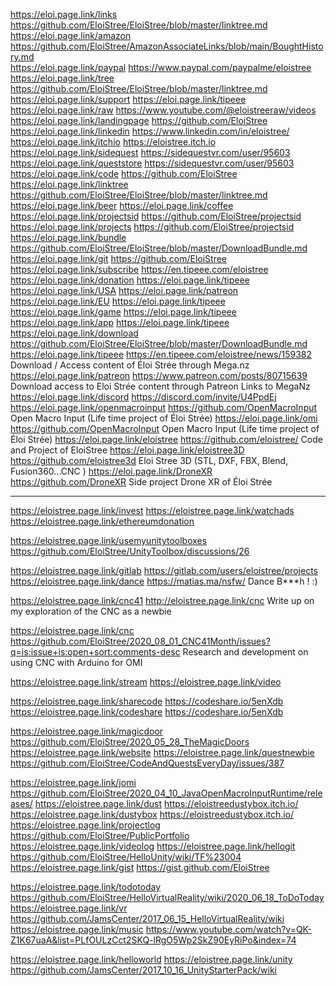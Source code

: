 
https://eloi.page.link/links  https://github.com/EloiStree/EloiStree/blob/master/linktree.md  
https://eloi.page.link/amazon   https://github.com/EloiStree/AmazonAssociateLinks/blob/main/BoughtHistory.md  
https://eloi.page.link/paypal  https://www.paypal.com/paypalme/eloistree  
https://eloi.page.link/tree    https://github.com/EloiStree/EloiStree/blob/master/linktree.md  
https://eloi.page.link/support    https://eloi.page.link/tipeee  
https://eloi.page.link/raw   https://www.youtube.com/@eloistreeraw/videos  
https://eloi.page.link/landingpage  https://github.com/EloiStree  
https://eloi.page.link/linkedin  https://www.linkedin.com/in/eloistree/  
https://eloi.page.link/itchio   https://eloistree.itch.io   
https://eloi.page.link/sidequest   https://sidequestvr.com/user/95603  
https://eloi.page.link/queststore   https://sidequestvr.com/user/95603  
https://eloi.page.link/code  https://github.com/EloiStree
https://eloi.page.link/linktree    https://github.com/EloiStree/EloiStree/blob/master/linktree.md
https://eloi.page.link/beer
https://eloi.page.link/coffee
https://eloi.page.link/projectsid   https://github.com/EloiStree/projectsid
https://eloi.page.link/projects   https://github.com/EloiStree/projectsid
https://eloi.page.link/bundle  https://github.com/EloiStree/EloiStree/blob/master/DownloadBundle.md
https://eloi.page.link/git    https://github.com/EloiStree
https://eloi.page.link/subscribe  https://en.tipeee.com/eloistree
https://eloi.page.link/donation     https://eloi.page.link/tipeee
https://eloi.page.link/USA   https://eloi.page.link/patreon
https://eloi.page.link/EU    https://eloi.page.link/tipeee
https://eloi.page.link/game   https://eloi.page.link/tipeee
https://eloi.page.link/app    https://eloi.page.link/tipeee
https://eloi.page.link/download  https://github.com/EloiStree/EloiStree/blob/master/DownloadBundle.md
https://eloi.page.link/tipeee   https://en.tipeee.com/eloistree/news/159382  Download / Access content of Éloi Strée through Mega.nz
https://eloi.page.link/patreon   https://www.patreon.com/posts/80715639   Download access to Eloi Strée content through Patreon Links to MegaNz
https://eloi.page.link/discord    https://discord.com/invite/U4PpdEj 
https://eloi.page.link/openmacroinput   https://github.com/OpenMacroInput Open Macro Input (Life time project of Éloi Strée)
https://eloi.page.link/omi   https://github.com/OpenMacroInput   Open Macro Input (Life time project of Éloi Strée)
https://eloi.page.link/eloistree   https://github.com/eloistree/ Code and Project of EloiStree
https://eloi.page.link/eloistree3D   https://github.com/eloistree3d   Eloi Stree 3D (STL, DXF, FBX, Blend, Fusion360...CNC )
https://eloi.page.link/DroneXR   https://github.com/DroneXR   Side project Drone XR of Éloi Strée

-----------------------

https://eloistree.page.link/invest
https://eloistree.page.link/watchads
https://eloistree.page.link/ethereumdonation

https://eloistree.page.link/usemyunitytoolboxes  https://github.com/EloiStree/UnityToolbox/discussions/26



https://eloistree.page.link/gitlab  https://gitlab.com/users/eloistree/projects  
https://eloistree.page.link/dance  https://matias.ma/nsfw/   Dance B***h ! :)

https://eloistree.page.link/cnc41    http://eloistree.page.link/cnc  Write up on my exploration of the CNC as a newbie

https://eloistree.page.link/cnc  https://github.com/EloiStree/2020_08_01_CNC41Month/issues?q=is:issue+is:open+sort:comments-desc  Research and development on using CNC with Arduino for OMI


https://eloistree.page.link/stream
https://eloistree.page.link/video

https://eloistree.page.link/sharecode  https://codeshare.io/5enXdb
https://eloistree.page.link/codeshare  https://codeshare.io/5enXdb

https://eloistree.page.link/magicdoor   https://github.com/EloiStree/2020_05_28_TheMagicDoors
https://eloistree.page.link/website
https://eloistree.page.link/questnewbie  https://github.com/EloiStree/CodeAndQuestsEveryDay/issues/387

https://eloistree.page.link/jomi  https://github.com/EloiStree/2020_04_10_JavaOpenMacroInputRuntime/releases/
https://eloistree.page.link/dust  https://eloistreedustybox.itch.io/
https://eloistree.page.link/dustybox  https://eloistreedustybox.itch.io/
https://eloistree.page.link/projectlog  https://github.com/EloiStree/PublicPortfolio
https://eloistree.page.link/videolog 
https://eloistree.page.link/hellogit  https://github.com/EloiStree/HelloUnity/wiki/TF%23004
https://eloistree.page.link/gist  https://gist.github.com/EloiStree

https://eloistree.page.link/todotoday   https://github.com/EloiStree/HelloVirtualReality/wiki/2020_06_18_ToDoToday
https://eloistree.page.link/vr  https://github.com/JamsCenter/2017_06_15_HelloVirtualReality/wiki
https://eloistree.page.link/music  https://www.youtube.com/watch?v=QK-Z1K67uaA&list=PLfOULzCct2SKQ-lRgO5Wp2SkZ90EyRiPo&index=74

https://eloistree.page.link/helloworld
https://eloistree.page.link/unity  https://github.com/JamsCenter/2017_10_16_UnityStarterPack/wiki


